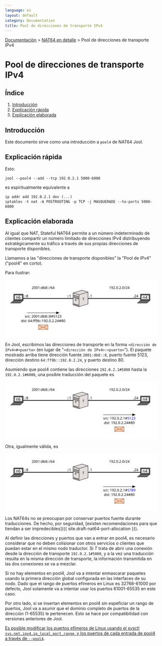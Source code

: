 ```yaml
---
language: es
layout: default
category: Documentation
title: Pool de direcciones de transporte IPv4
---
```


[Documentación](documentation.html) > [NAT64 en detalle](documentation.html#nat64-en-detalle) > Pool de direcciones de transporte IPv4

# Pool de direcciones de transporte IPv4

## Índice

1. [Introducción](#introduccin)
2. [Explicación rápida](#explicacin-rpida)
3. [Explicación elaborada](#explicacin-elaborada)

## Introducción

Este documento sirve como una introducción a `pool4` de NAT64 Jool.

## Explicación rápida

Esto:

	jool --pool4 --add --tcp 192.0.2.1 5000-6000

es espiritualmente equivalente a

	ip addr add 192.0.2.1 dev (...)
	iptables -t nat -A POSTROUTING -p TCP -j MASQUERADE --to-ports 5000-6000

## Explicación elaborada

Al igual que NAT, Stateful NAT64 permite a un número indeterminado de clientes compartir un número limitado de direcciones IPv4 distribuyendo estratégicamente su tráfico a través de sus propias direcciones de transporte disponibles.

Llamamos a las "direcciones de transporte disponibles" la "Pool de IPv4" ("pool4" en corto).

Para ilustrar:

![Fig. 1 - petición de n6](../images/flow/pool4-simple1-en.svg "Fig. 1 - petición de n6")

En Jool, escribimos las direcciones de transporte en la forma `<dirección de IPv4>#<puerto>` (en lugar de "`<dirección de IPv4>:<puerto>`"). El paquete mostrado arriba tiene dirección fuente `2001:db8::8`, puerto fuente 5123, dirección destino `64:ff9b::192.0.2.24`, y puerto destino 80.

Asumiendo que pool4 contiene las direcciones `192.0.2.1#5000` hasta la `192.0.2.1#6000`, una posible traducción del paquete es

![Fig. 2 - paquete traducido, versión 1](../images/flow/pool4-simple2-en.svg "Fig. 2 - paquete traducido, versión 1")

Otra, igualmente válida, es

![Fig. 3 - paquete traducido, versión 2](../images/flow/pool4-simple3-en.svg "Fig. 3 - paquete traducido, versión 2")

Los NAT64s no se preocupan por conservar puertos fuente durante traducciones. De hecho, por seguridad, [existen recomendaciones para que tiendan a ser impredecibles]({{ site.draft-nat64-port-allocation }}).

Al definir las direcciones y puertos que van a entrar en pool4, es necesario considerar que no deben colisionar con otros servicios o clientes que puedan estar en el mismo nodo traductor. Si _T_ trata de abrir una conexión desde la dirección de transporte `192.0.2.1#5000`, y a la vez una traducción resulta en la misma dirección de transporte, la información transmitida en las dos conexiones se va a mezclar.

Si no hay elementos en pool4, Jool va a intentar enmascarar paquetes usando la primera dirección global configurada en las interfaces de su nodo. Dado que el rango de puertos efímeros en Linux es 32768-61000 por defecto, Jool solamente va a intentar usar los puertos 61001-65535 en este caso.

Por otro lado, si se insertan elementos en pool4 sin espeficiar un rango de puertos, Jool va a asumir que el dominio completo de puertos de la dirección (1-65535) le pertenecen. Esto se hace por compatibilidad con versiones anteriores de Jool.

[Es posible modificar los puertos efímeros de Linux usando el sysctl `sys.net.ipv4.ip_local_port_range`, y los puertos de cada entrada de pool4 a través de `--pool4`](usr-flags-pool4.html#notas).


